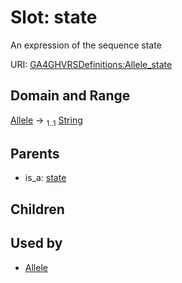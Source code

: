 
# Slot: state


An expression of the sequence state

URI: [GA4GHVRSDefinitions:Allele_state](GA4GHVRSDefinitionsAllele_state)


## Domain and Range

[Allele](Allele.md) &#8594;  <sub>1..1</sub> [String](types/String.md)

## Parents

 *  is_a: [state](state.md)

## Children


## Used by

 * [Allele](Allele.md)
